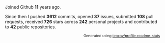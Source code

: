 Joined Github **11** years ago.

Since then I pushed **3612** commits, opened **37** issues, submitted **108** pull requests, received **726** stars across **242** personal projects and contributed to **42** public repositories.

<p align="right"><sub>Generated using <a href="https://github.com/marketplace/actions/profile-readme-stats">teoxoy/profile-readme-stats</a></sub></p>
